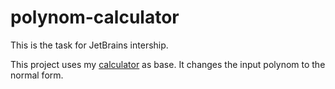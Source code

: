 # polynom-calculator
This is the task for JetBrains intership.

This project uses my [calculator](https://github.com/mary3000/java-calculator) as base. It changes the input polynom to the normal form.
